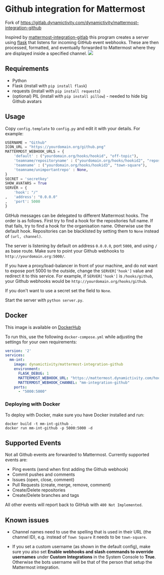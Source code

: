 # Github integration for Mattermost

Fork of https://gitlab.dynamictivity.com/dynamictivity/mattermost-integration-github

Inspired by [mattermost-integration-gitlab](https://github.com/NotSqrt/mattermost-integration-gitlab) this program creates a server using [flask](https://github.com/mitsuhiko/flask) that listens for incoming GitHub event webhooks. These are then processed, formatted, and eventually forwarded to Mattermost where they are displayed inside a specified channel.
![](preview.png)

## Requirements
- Python
- Flask (install with `pip install flask`)
- requests (install with `pip install requests`)
- (optional) PIL (install with `pip install pillow`) - needed to hide big Github avatars

## Usage
Copy `config.template` to `config.py` and edit it with your details. For example:

```python
USERNAME = "Github"
ICON_URL = "https://yourdomain.org/github.png"
MATTERMOST_WEBHOOK_URLS = {
    'default' : ("yourdomain.org/hooks/hookid", "off-topic"),
    'teamname/repositoryname' : ("yourdomain.org/hooks/hookid2", "repository-channel-id"),
    'teamname' : ("yourdomain.org/hooks/hookid3", "town-square"),
    'teamname/unimportantrepo' : None,
}
SECRET = 'secretkey'
SHOW_AVATARS = True
SERVER = {
    'hook': "/"
,   'address': "0.0.0.0"
,   'port': 5000
}
```

GitHub messages can be delegated to different Mattermost hooks. The order is as
follows. First try to find a hook for the repositories full name.  If that
fails, try to find a hook for the organisation name. Otherwise use the default
hook. Repositories can be blacklisted by setting them to `None` instead of
`(url, channel)`.

The server is listening by default on address `0.0.0.0`, port `5000`, and
using `/` as base route.
Make sure to point your Github webhooks to `http://yourdomain.org:5000/`.

If you have a proxy/load-balancer in front of your machine, and do not want to
expose port 5000 to the outside, change the `SERVER['hook']` value and redirect it
to this service.
For example, if `SERVER['hook']` is `/hooks/github`, your Github webhooks
would be `http://yourdomain.org/hooks/github`.

If you don't want to use a secret set the field to `None`.

Start the server with `python server.py`.

## Docker

This image is available on [DockerHub](https://hub.docker.com/r/dynamictivity/mattermost-integration-github/)

To run this, use the following `docker-compose.yml` while adjusting the settings for your own requirements:

```yaml
version: '2'
services:
  mm-int:
    image: dynamictivity/mattermost-integration-github
    environment:
      FLASK_DEBUG: 1
      MATTERMOST_WEBHOOK_URL: "https://mattermost.dynamictivity.com/hooks/xesfsu9pj3no8emqagi7yuo6jr"
      MATTERMOST_WEBHOOK_CHANNEL: "mm-integration-github"
    ports:
      - "5000:5000"
```

### Deploying with Docker

To deploy with Docker, make sure you have Docker installed and run:

```
docker build -t mm-int-github .
docker run mm-int-github -p 5000:5000 -d
```


## Supported Events

Not all Github events are forwarded to Mattermost. Currently supported events are:

* Ping events (send when first adding the Github webhook)
* Commit pushes and comments
* Issues (open, close, comment)
* Pull Requests (create, merge, remove, comment)
* Create/Delete repositories
* Create/Delete branches and tags

All other events will report back to GitHub with `400 Not Implemented`.

## Known issues

- Channel names need to use the spelling that is used in their URL (the channel ID), e.g. instead
of `Town Square` it needs to be `town-square`.

- If you set a custom username (as shown in the default config), make sure you also set **Enable webhooks and slash commands to override usernames** under **Custom Integrations** in the System Console to **True**. Otherwise the bots username will be that of the person that setup the Mattermost integration.
